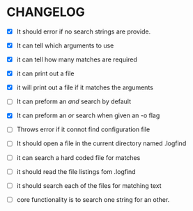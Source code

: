 
# CHANGELOG
+ [x] It should error if no search strings are provide.
+ [x] It can tell which arguments to use
+ [x] it can tell how many matches are required
+ [x] it can print out a file
+ [x] it will print out a file if it matches the arguments
+ [ ] It can preform an _and_ search by default
+ [x] It can preform an _or_ search when given an -o flag
+ [ ] Throws error if it connot find configuration file
+ [ ] It should open a file in the current directory named .logfind
+ [ ] it can search a hard coded file for matches
+ [ ] it should read the file listings fom .logfind
+ [ ] it should search each of the files for matching text
+ [ ] core functionality is to search one string for an other.

